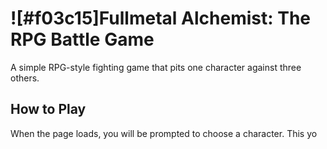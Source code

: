 # **![#f03c15]Fullmetal Alchemist: The RPG Battle Game**

A simple RPG-style fighting game that pits one character against three others.

## **How to Play**

When the page loads, you will be prompted to choose a character. This yo
